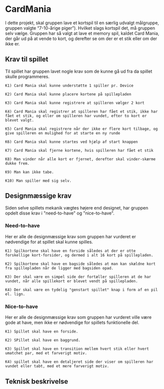 # CardMania
I dette projekt, skal gruppen lave et kortspil til en særlig udvalgt målgruppe, gruppen valgte “7-10-årige piger”). Hvilket slags kortspil det, må gruppen selv vælge. Gruppen har så valgt at lave et memory spil, kaldet Card Mania, der går ud på at vende to kort, og derefter se om der er et stik eller om der ikke er. 

## Krav til spillet
Til spillet har gruppen lavet nogle krav som de kunne gå ud fra da spillet skulle programmeres.

```
K1) Card Mania skal kunne understøtte 1 spiller pr. Device

K2) Card Mania skal kunne placere kortene på spillepladen

K3) Card Mania skal kunne registrere at spilleren vælger 2 kort 

K4) Card Mania skal registrer at spilleren har fået et stik, ikke har fået et stik, og eller om spilleren har vundet, efter to kort er blevet valgt.

K5) Card Mania skal registrere når der ikke er flere kort tilbage, og give spilleren en mulighed for at starte en ny runde

K6) Card Mania skal kunne startes ved hjælp af start knappen

K7) Card Mania skal fjerne kortene, hvis spilleren har fået et stik

K8) Man vinder når alle kort er fjernet, derefter skal vinder-skærme dukke frem.

K9) Man kan ikke tabe.

K10) Man spiller med sig selv.
```

## Designmæssige krav

Siden selve spillets mekanik vægtes højere end designet, har gruppen opdelt disse krav i "need-to-have" og "nice-to-have". 

### Need-to-have
Her er alle de designmæssige krav som gruppen har vurderet er nødvendige for at spillet skal kunne spilles.
```
K1) Spilkortene skal have en forside således at der er otte forskellige kort-forsider, og dermed i alt 16 kort på spillepladen.

K2) Spilkortene skal have en bagside således at man kan skældne kort fra spillepladen når de ligger med bagsiden opad.

K3) Der skal være en simpel side der fortæller spilleren at de har vundet, når alle spillekort er blevet vendt på spillepladen.

K4) Der skal være en tydelig "genstart spillet" knap i form af en pil el. lign.
```

### Nice-to-have
Her er alle de designmæssige krav som gruppen har vurderet ville være gode at have, men ikke er nødvendige for spillets funktionelle del.
```
K1) Spillet skal have en forside.

K2) SPillet skal have en baggrund.

K3) Spillet skal have en transition mellem hvert stik eller hvert umatchet par, med et farverigt motiv.

K4) spillet skal have en detaljeret side der viser om spilleren har vundet eller tabt, med et mere farverigt motiv.
```
## Teknisk beskrivelse

